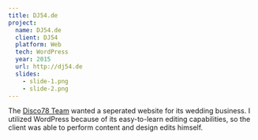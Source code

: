 ```yaml
---
title: DJ54.de
project:
  name: DJ54.de
  client: DJ54
  platform: Web
  tech: WordPress
  year: 2015
  url: http://dj54.de
  slides:
    - slide-1.png
    - slide-2.png
---
```


The [Disco78 Team](http://disco78.com) wanted a seperated website for its wedding business.
I utilized WordPress because of its easy-to-learn editing capabilities, so the client was able to perform content and design edits himself.
